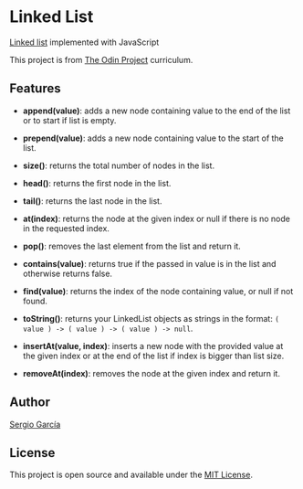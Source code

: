 # Linked List
[Linked list](./src/linkedList.js) implemented with JavaScript

This project is from [The Odin Project](https://www.theodinproject.com/lessons/javascript-linked-lists) curriculum.

## Features

- **append(value)**: adds a new node containing value to the end of the list or to start if list is empty.

- **prepend(value)**: adds a new node containing value to the start of the list.

- **size()**: returns the total number of nodes in the list.

- **head()**: returns the first node in the list.
    
- **tail()**: returns the last node in the list.

- **at(index)**: returns the node at the given index or null if there is no node in the requested index.

- **pop()**: removes the last element from the list and return it.
    
- **contains(value)**: returns true if the passed in value is in the list and otherwise returns false.
    
- **find(value)**: returns the index of the node containing value, or null if not found.
    
- **toString()**: returns your LinkedList objects as strings in the format: ``( value ) -> ( value ) -> ( value ) -> null``.

- **insertAt(value, index)**: inserts a new node with the provided value at the given index or at the end of the list if index is bigger than list size.

- **removeAt(index)**: removes the node at the given index and return it.

## Author

[Sergio García](https://github.com/sergiogarciiam)

## License

This project is open source and available under the [MIT License](./LICENSE).